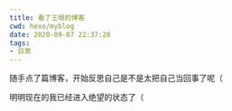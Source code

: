 ```yaml
---
title: 看了王垠的博客
cwd: hexo/myblog
date: 2020-09-07 22:37:28
tags:
- 日常
---
```


随手点了篇博客，开始反思自己是不是太把自己当回事了呢（

明明现在的我已经进入绝望的状态了（


